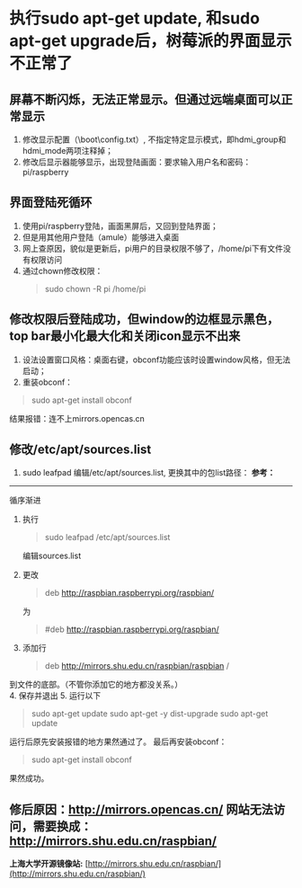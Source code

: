 
# 执行sudo apt-get update, 和sudo apt-get upgrade后，树莓派的界面显示不正常了 

## 屏幕不断闪烁，无法正常显示。但通过远端桌面可以正常显示
1. 修改显示配置（\boot\config.txt）, 不指定特定显示模式，即hdmi_group和hdmi_mode两项注释掉；
2. 修改后显示器能够显示，出现登陆画面：要求输入用户名和密码：pi/raspberry
## 界面登陆死循环
1. 使用pi/raspberry登陆，画面黑屏后，又回到登陆界面；
2. 但是用其他用户登陆（amule）能够进入桌面
3. 网上查原因，貌似是更新后，pi用户的目录权限不够了，/home/pi下有文件没有权限访问
4. 通过chown修改权限：
	> sudo chown -R pi /home/pi
## 修改权限后登陆成功，但window的边框显示黑色，top bar最小化最大化和关闭icon显示不出来
1. 设法设置窗口风格：桌面右键，obconf功能应该时设置window风格，但无法启动；
2. 重装obconf：
> sudo apt-get install obconf

结果报错：连不上mirrors.opencas.cn
## 修改/etc/apt/sources.list
1. sudo leafpad 编辑/etc/apt/sources.list, 更换其中的包list路径：
**参考：**
-----------------
循序渐进  
1. 执行  
	>sudo leafpad /etc/apt/sources.list

	编辑sources.list  
2. 更改  
	>deb http://raspbian.raspberrypi.org/raspbian/
	
	为 
	>#deb http://raspbian.raspberrypi.org/raspbian/  

3. 添加行  
	>deb http://mirrors.shu.edu.cn/raspbian/raspbian /

到文件的底部。（不管你添加它的地方都没关系。）  
4. 保存并退出 
5. 运行以下  
>sudo apt-get update
>sudo apt-get -y dist-upgrade 
>sudo apt-get update

运行后原先安装报错的地方果然通过了。
最后再安装obconf：
>sudo apt-get install obconf

果然成功。

## 修后原因：http://mirrors.opencas.cn/ 网站无法访问，需要换成：http://mirrors.shu.edu.cn/raspbian/

**上海大学开源镜像站:** [http://mirrors.shu.edu.cn/raspbian/](http://mirrors.shu.edu.cn/raspbian/)

<!--stackedit_data:
eyJoaXN0b3J5IjpbMTEzNTQ0MTQ3NV19
-->